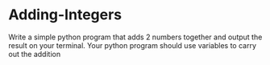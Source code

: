 # Adding-Integers
Write a simple python program that adds 2 numbers together and output the result on your terminal.  Your python program should use variables to carry out the addition  
